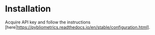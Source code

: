 # Installation

Acquire API key and follow the instructions [here|https://pybliometrics.readthedocs.io/en/stable/configuration.html].
